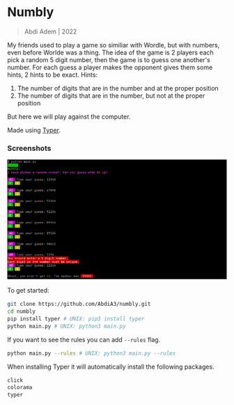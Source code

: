 # Numbly

> Abdi Adem | 2022

My friends used to play a game so similiar with Wordle, but with numbers, even before Worlde was a thing.
The idea of the game is 2 players each pick a random 5 digit number, then the game is to guess one another's number.
For each guess a player makes the opponent gives them some hints, 2 hints to be exact.
Hints:
  
  1. The number of digits that are in the number and at the proper position
  2. The number of digits that are in the number, but not at the proper position

But here we will play against the computer.

Made using [Typer](https://typer.tiangolo.com/).

### Screenshots
![Screenshot 1](./screenshots/screenshot_1.png)

To get started:

```sh
git clone https://github.com/AbdiA3/numbly.git
cd numbly
pip install typer # UNIX: pip3 install typer 
python main.py # UNIX: python3 main.py
```

If you want to see the rules you can add `--rules` flag.
```sh
python main.py --rules # UNIX: python3 main.py --rules
```

When installing Typer it will automatically install the following packages.
```sh
click
colorama
typer
```